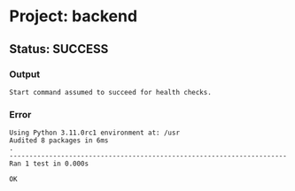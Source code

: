 # Project: backend

## Status: SUCCESS

### Output
```
Start command assumed to succeed for health checks.
```

### Error
```
Using Python 3.11.0rc1 environment at: /usr
Audited 8 packages in 6ms
.
----------------------------------------------------------------------
Ran 1 test in 0.000s

OK

```

